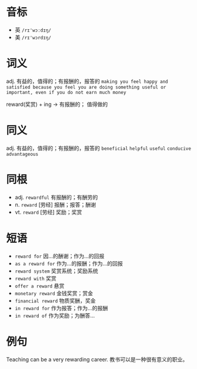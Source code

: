 # 音标

- 英 `/rɪ'wɔːdɪŋ/`
- 美 `/rɪ'wɔrdɪŋ/`

# 词义

adj. 有益的，值得的；有报酬的，报答的
`making you feel happy and satisfied because you feel you are doing something useful or important, even if you do not earn much money`



reward(奖赏) + ing → 有报酬的； 值得做的

# 同义

adj. 有益的，值得的；有报酬的，报答的
`beneficial` `helpful` `useful` `conducive` `advantageous`

# 同根

- adj. `rewardful` 有报酬的；有酬劳的
- n. `reward` [劳经] 报酬；报答；酬谢
- vt. `reward` [劳经] 奖励；奖赏

# 短语

- `reward for` 因…的酬谢；作为…的回报
- `as a reward for` 作为…的报酬；作为…的回报
- `reward system` 奖赏系统；奖励系统
- `reward with` 奖赏
- `offer a reward` 悬赏
- `monetary reward` 金钱奖赏；赏金
- `financial reward` 物质奖酬，奖金
- `in reward for` 作为报答；作为…的报酬
- `in reward of` 作为奖励；为酬答…

# 例句

Teaching can be a very rewarding career.
教书可以是一种很有意义的职业。


